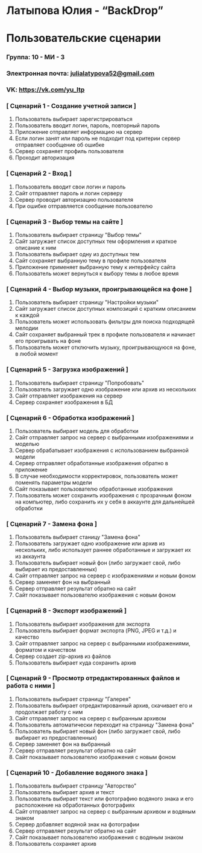 # Латыпова Юлия - “BackDrop”
# Пользовательские сценарии

###  **Группа: 10 - МИ - 3**
### **Электронная почта: julialatypova52@gmail.com**
### **VK: https://vk.com/yu_ltp**

### [ Сценарий 1 - Создание учетной записи ]
1. Пользователь выбирает зарегистрироваться 
2. Пользователь вводит логин, пароль, повторный пароль
3. Приложение отправляет информацию на сервер
4. Если логин занят или пароль не подходит под критерии сервер отправляет сообщение об ошибке
5. Сервер сохраняет профиль пользователя 
6. Проходит авторизация

### [ Сценарий 2 - Вход ]
1. Пользователь вводит свои логин и пароль
2. Сайт отправляет пароль и логин серверу
3. Сервер проводит авторизацию пользователя
4. При ошибке отправляется сообщение пользователю 

### [ Сценарий 3 - Выбор темы на сайте ]
1. Пользователь выбирает страницу "Выбор темы"
2. Сайт загружает список доступных тем оформления и краткое описание к ним
3. Пользователь выбирает одну из доступных тем
4. Сайт сохраняет выбранную тему в профиле пользователя
5. Приложение применяет выбранную тему к интерфейсу сайта
6. Пользователь может вернуться к выбору темы в любое время

### [ Сценарий 4 - Выбор музыки, проигрывающейся на фоне ]
1. Пользователь выбирает страницу "Настройки музыки"
2. Сайт загружает список доступных композиций с кратким описанием к каждой
3. Пользователь может использовать фильтры для поиска подходящей мелодии
4. Сайт сохраняет выбранный трек в профиле пользователя и начинает его проигрывать на фоне
5. Пользователь может отключить музыку, проигрывающуюся на фоне, в любой момент

### [ Сценарий 5 - Загрузка изображений ]
1. Пользователь выбирает страницу "Попробовать"
2. Пользователь загружает одно изображение или архив из нескольких
3. Сайт отправляет изображения на сервер
4. Сервер сохраняет изображения в БД

### [ Сценарий 6 - Обработка изображений ]
1. Пользователь выбирает модель для обработки
2. Сайт отправляет запрос на сервер с выбранными изображениями и моделью
3. Сервер обрабатывает изображения с использованием выбранной модели
4. Сервер отправляет обработанные изображения обратно в приложение
5. В случае необходимости корректировок, пользователь может поменять параметры модели
6. Сайт показывает пользователю обработанные изображения
7. Пользователь может сохранить изображения с прозрачным фоном на компьютер, либо сохранить их у себя в аккаунте для дальнейшей обработки

### [ Сценарий 7 - Замена фона ]
1. Пользователь выбирает станицу "Замена фона"
2. Пользователь загружает одно изображение или архив из нескольких, либо использует раннее обработанные и загружает их из аккаунта
3. Пользователь выбирает новый фон (либо загружает свой, либо выбирает из предоставленных)
4. Сайт отправляет запрос на сервер с изображениями и новым фоном
5. Сервер заменяет фон на выбранный
6. Сервер отправляет результат обратно на сайт
7. Сайт показывает пользователю изображения с новым фоном

### [ Сценарий 8 - Экспорт изображений ]
1. Пользователь выбирает изображения для экспорта
2. Пользователь выбирает формат экспорта (PNG, JPEG и т.д.) и качество
3. Сайт отправляет запрос на сервер с выбранными изображениями, форматом и качеством
4. Сервер создает zip-архив из файлов
5. Пользователь выбирает куда сохранить архив

### [ Сценарий 9 - Просмотр отредактированных файлов и работа с ними ]
1. Пользователь выбирает страницу "Галерея"
2. Пользователь выбирает отредактированный архив, скачивает его и продолжает работу с ним
3. Сайт отправляет запрос на сервер с выбранным архивом
4. Пользователь автоматически переходит на страницу "Замена фона"
5. Пользователь выбирает новый фон (либо загружает свой, либо выбирает из предоставленных)
6. Сервер заменяет фон на выбранный
7. Сервер отправляет результат обратно на сайт
8. Сайт показывает пользователю изображения с новым фоном

### [ Сценарий 10 - Добавление водяного знака ]
1. Пользователь выбирает страницу "Авторство"
2. Пользователь выбирает архив и текст
3. Пользователь выбирает текст или фотографию водяного знака и его расположение на обработанных фотографиях
4. Сайт отправляет запрос на сервер с выбранным архивом и водяным знаком
5. Сервер добавляет водяной знак на фотографии
8. Сервер отправляет результат обратно на сайт
9. Сайт показывает пользователю изображения с водяным знаком
10. Пользователь сохраняет архив
